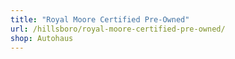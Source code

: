 ```yaml
---
title: "Royal Moore Certified Pre-Owned"
url: /hillsboro/royal-moore-certified-pre-owned/
shop: Autohaus
---
```

